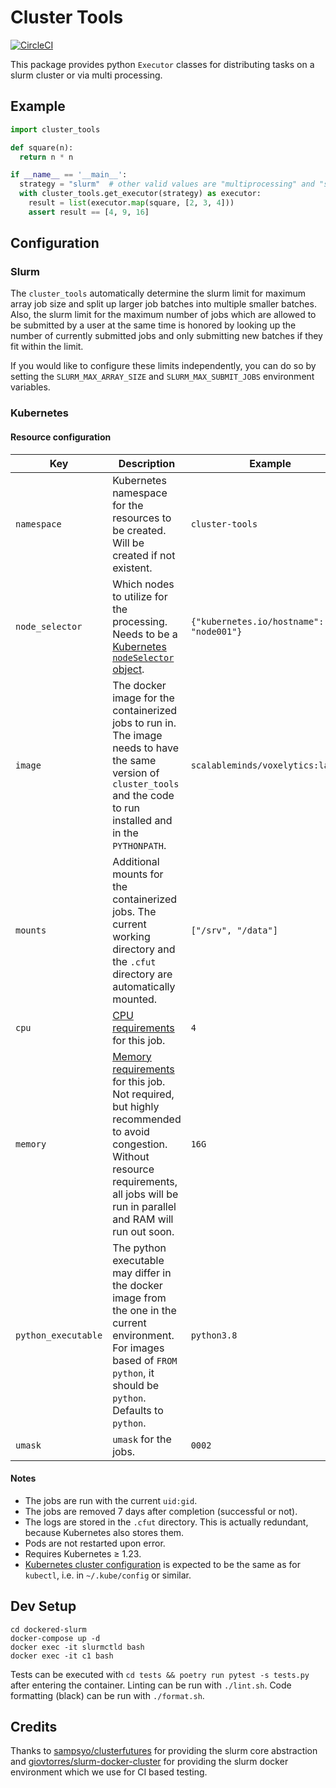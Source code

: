 # Cluster Tools

[![CircleCI](https://circleci.com/gh/scalableminds/cluster_tools/tree/master.svg?style=svg)](https://circleci.com/gh/scalableminds/cluster_tools/tree/master)

This package provides python `Executor` classes for distributing tasks on a slurm cluster or via multi processing.

## Example

```python
import cluster_tools

def square(n):
  return n * n

if __name__ == '__main__':
  strategy = "slurm"  # other valid values are "multiprocessing" and "sequential"
  with cluster_tools.get_executor(strategy) as executor:
    result = list(executor.map(square, [2, 3, 4]))
    assert result == [4, 9, 16]
```

## Configuration

### Slurm

The `cluster_tools` automatically determine the slurm limit for maximum array job size and split up larger job batches into multiple smaller batches.
Also, the slurm limit for the maximum number of jobs which are allowed to be submitted by a user at the same time is honored by looking up the number of currently submitted jobs and only submitting new batches if they fit within the limit.

If you would like to configure these limits independently, you can do so by setting the `SLURM_MAX_ARRAY_SIZE` and `SLURM_MAX_SUBMIT_JOBS` environment variables.

### Kubernetes

#### Resource configuration

| Key                 | Description                                                                                                                                                                                                                                                              | Example                                 |
| ------------------- | ------------------------------------------------------------------------------------------------------------------------------------------------------------------------------------------------------------------------------------------------------------------------ | --------------------------------------- |
| `namespace`         | Kubernetes namespace for the resources to be created. Will be created if not existent.                                                                                                                                                                                   | `cluster-tools`                         |
| `node_selector`     | Which nodes to utilize for the processing. Needs to be a [Kubernetes `nodeSelector` object](https://kubernetes.io/docs/concepts/scheduling-eviction/assign-pod-node/).                                                                                                   | `{"kubernetes.io/hostname": "node001"}` |
| `image`             | The docker image for the containerized jobs to run in. The image needs to have the same version of `cluster_tools` and the code to run installed and in the `PYTHONPATH`.                                                                                                | `scalableminds/voxelytics:latest`       |
| `mounts`            | Additional mounts for the containerized jobs. The current working directory and the `.cfut` directory are automatically mounted.                                                                                                                                         | `["/srv", "/data"]`                     |
| `cpu`               | [CPU requirements](https://kubernetes.io/docs/concepts/configuration/manage-resources-containers/) for this job.                                                                                                                                                         | `4`                                     |
| `memory`            | [Memory requirements](https://kubernetes.io/docs/concepts/configuration/manage-resources-containers/) for this job. Not required, but highly recommended to avoid congestion. Without resource requirements, all jobs will be run in parallel and RAM will run out soon. | `16G`                                   |
| `python_executable` | The python executable may differ in the docker image from the one in the current environment. For images based of `FROM python`, it should be `python`. Defaults to `python`.                                                                                            | `python3.8`                             |
| `umask`             | `umask` for the jobs.                                                                                                                                                                                                                                                    | `0002`                                  |

#### Notes

- The jobs are run with the current `uid:gid`.
- The jobs are removed 7 days after completion (successful or not).
- The logs are stored in the `.cfut` directory. This is actually redundant, because Kubernetes also stores them.
- Pods are not restarted upon error.
- Requires Kubernetes ≥ 1.23.
- [Kubernetes cluster configuration](https://kubernetes.io/docs/concepts/configuration/organize-cluster-access-kubeconfig/) is expected to be the same as for `kubectl`, i.e. in `~/.kube/config` or similar.

## Dev Setup

```
cd dockered-slurm
docker-compose up -d
docker exec -it slurmctld bash
docker exec -it c1 bash
```

Tests can be executed with `cd tests && poetry run pytest -s tests.py` after entering the container.
Linting can be run with `./lint.sh`.
Code formatting (black) can be run with `./format.sh`.

## Credits

Thanks to [sampsyo/clusterfutures](https://github.com/sampsyo/clusterfutures) for providing the slurm core abstraction and [giovtorres/slurm-docker-cluster](https://github.com/giovtorres/slurm-docker-cluster) for providing the slurm docker environment which we use for CI based testing.
